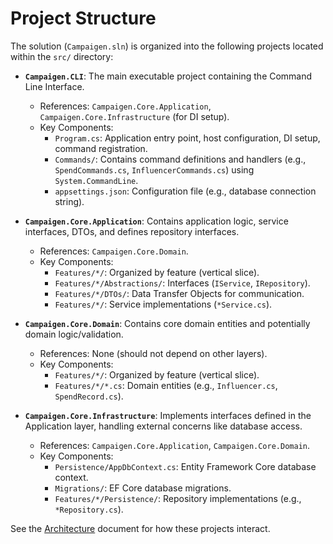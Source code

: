 # Project Structure

The solution (`Campaigen.sln`) is organized into the following projects located within the `src/` directory:

- **`Campaigen.CLI`**: The main executable project containing the Command Line Interface.

  - References: `Campaigen.Core.Application`, `Campaigen.Core.Infrastructure` (for DI setup).
  - Key Components:
    - `Program.cs`: Application entry point, host configuration, DI setup, command registration.
    - `Commands/`: Contains command definitions and handlers (e.g., `SpendCommands.cs`, `InfluencerCommands.cs`) using `System.CommandLine`.
    - `appsettings.json`: Configuration file (e.g., database connection string).

- **`Campaigen.Core.Application`**: Contains application logic, service interfaces, DTOs, and defines repository interfaces.

  - References: `Campaigen.Core.Domain`.
  - Key Components:
    - `Features/*/`: Organized by feature (vertical slice).
    - `Features/*/Abstractions/`: Interfaces (`IService`, `IRepository`).
    - `Features/*/DTOs/`: Data Transfer Objects for communication.
    - `Features/*/`: Service implementations (`*Service.cs`).

- **`Campaigen.Core.Domain`**: Contains core domain entities and potentially domain logic/validation.

  - References: None (should not depend on other layers).
  - Key Components:
    - `Features/*/`: Organized by feature (vertical slice).
    - `Features/*/*.cs`: Domain entities (e.g., `Influencer.cs`, `SpendRecord.cs`).

- **`Campaigen.Core.Infrastructure`**: Implements interfaces defined in the Application layer, handling external concerns like database access.
  - References: `Campaigen.Core.Application`, `Campaigen.Core.Domain`.
  - Key Components:
    - `Persistence/AppDbContext.cs`: Entity Framework Core database context.
    - `Migrations/`: EF Core database migrations.
    - `Features/*/Persistence/`: Repository implementations (e.g., `*Repository.cs`).

See the [Architecture](architecture.md) document for how these projects interact.
